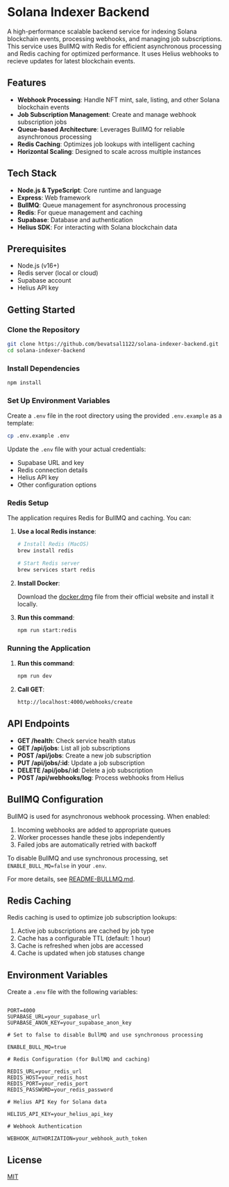 # Solana Indexer Backend

A high-performance scalable backend service for indexing Solana blockchain events, processing webhooks, and managing job subscriptions. This service uses BullMQ with Redis for efficient asynchronous processing and Redis caching for optimized performance. It uses Helius webhooks to recieve updates for latest blockchain events.

## Features

- **Webhook Processing**: Handle NFT mint, sale, listing, and other Solana blockchain events
- **Job Subscription Management**: Create and manage webhook subscription jobs
- **Queue-based Architecture**: Leverages BullMQ for reliable asynchronous processing
- **Redis Caching**: Optimizes job lookups with intelligent caching
- **Horizontal Scaling**: Designed to scale across multiple instances

## Tech Stack

- **Node.js & TypeScript**: Core runtime and language
- **Express**: Web framework
- **BullMQ**: Queue management for asynchronous processing
- **Redis**: For queue management and caching
- **Supabase**: Database and authentication
- **Helius SDK**: For interacting with Solana blockchain data

## Prerequisites

- Node.js (v16+)
- Redis server (local or cloud)
- Supabase account
- Helius API key

## Getting Started

### Clone the Repository

```bash
git clone https://github.com/bevatsal1122/solana-indexer-backend.git
cd solana-indexer-backend
```

### Install Dependencies

```bash
npm install
```

### Set Up Environment Variables

Create a `.env` file in the root directory using the provided `.env.example` as a template:

```bash
cp .env.example .env
```

Update the `.env` file with your actual credentials:

- Supabase URL and key
- Redis connection details
- Helius API key
- Other configuration options

### Redis Setup

The application requires Redis for BullMQ and caching. You can:

1. **Use a local Redis instance**:

   ```bash
   # Install Redis (MacOS)
   brew install redis

   # Start Redis server
   brew services start redis
   ```

2. **Install Docker**:

   Download the [docker.dmg](https://www.docker.com/products/docker-desktop/) file from their official website and install it locally.


3. **Run this command**:
   ```bash
   npm run start:redis
   ```

### Running the Application

1. **Run this command**:
   ```bash
   npm run dev
   ```
2. **Call GET**:
   ```bash
   http://localhost:4000/webhooks/create
   ```

## API Endpoints

- **GET /health**: Check service health status
- **GET /api/jobs**: List all job subscriptions
- **POST /api/jobs**: Create a new job subscription
- **PUT /api/jobs/:id**: Update a job subscription
- **DELETE /api/jobs/:id**: Delete a job subscription
- **POST /api/webhooks/log**: Process webhooks from Helius

## BullMQ Configuration

BullMQ is used for asynchronous webhook processing. When enabled:

1. Incoming webhooks are added to appropriate queues
2. Worker processes handle these jobs independently
3. Failed jobs are automatically retried with backoff

To disable BullMQ and use synchronous processing, set `ENABLE_BULL_MQ=false` in your `.env`.

For more details, see [README-BULLMQ.md](README-BULLMQ.md).

## Redis Caching

Redis caching is used to optimize job subscription lookups:

1. Active job subscriptions are cached by job type
2. Cache has a configurable TTL (default: 1 hour)
3. Cache is refreshed when jobs are accessed
4. Cache is updated when job statuses change

## Environment Variables

Create a `.env` file with the following variables:

```

PORT=4000
SUPABASE_URL=your_supabase_url
SUPABASE_ANON_KEY=your_supabase_anon_key

# Set to false to disable BullMQ and use synchronous processing

ENABLE_BULL_MQ=true

# Redis Configuration (for BullMQ and caching)

REDIS_URL=your_redis_url
REDIS_HOST=your_redis_host
REDIS_PORT=your_redis_port
REDIS_PASSWORD=your_redis_password

# Helius API Key for Solana data

HELIUS_API_KEY=your_helius_api_key

# Webhook Authentication

WEBHOOK_AUTHORIZATION=your_webhook_auth_token

```

## License

[MIT](LICENSE)
```
